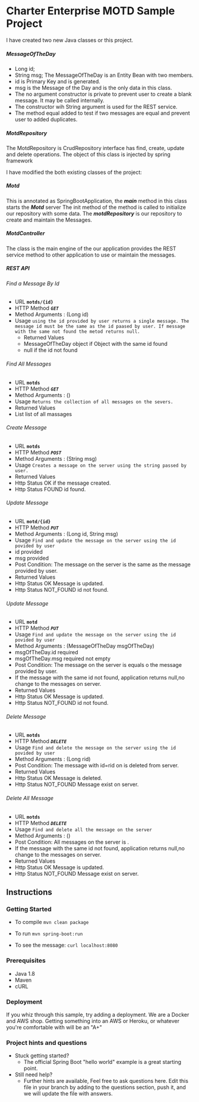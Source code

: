 # Charter Enterprise MOTD Sample Project
I have created two new Java classes or this project.
##### MessageOfTheDay
* Long id;
* String msg;
The MessageOfTheDay is an Entity Bean with two members.
* id is Primary Key and is generated.
* msg is the Message of the Day and is the only data in this class.
* The no argument constructor is private to prevent user to create a blank message. It may be called internally.
* The constructor wih String argument is used for the REST service. 
* The method equal added to test if two messages are equal and prevent user to added duplicates.  
##### MotdRepository
The MotdRepository is CrudRepository interface has find, create, update and delete operations. 
The object of this class is injected by spring framework

I have modified the both existing classes of the project:
##### Motd 
This is annotated as SpringBootApplication, the **_main_** method in this class starts the **_Motd_** server
The init method of the method is called to initialize our repository with some data.
The **_motdRepository_** is our repository to create and maintain the Messages.   
##### MotdController
The class is the main engine of the our application provides the REST service method to other application to use or maintain the messages.   
##### REST API  
###### Find a Message By Id 
* URL **`motds/{id}`**  
* HTTP Method **_`GET`_**
* Method Arguments :  (Long id)
* Usage `using the id provided by user returns a single message. The message id must be the same as the id paased by user.
 If message with the same not found the metod returns null. ` 
  * Returned Values 
  * MessageOfTheDay object if Object with the same id found
  * null if the id not found
###### Find All Messages
 * URL **`motds`** 
 * HTTP Method _**`GET`**_
 * Method Arguments :  ()
 * Usage `Returns the collection of all messages on the severs.` 
 * Returned Values 
 * List<MessageOfTheDay> list of all massages 
###### Create Message
 * URL **`motds`** 
 * HTTP Method **_`POST`_**
 * Method Arguments :  (String msg)
 * Usage `Creates a message on the server using the string passed by user.`
 * Returned Values 
 * Http Status OK       if the message created.
 * Http Status FOUND    id found.

###### Update Message
* URL **`motd/{id}`** 
* HTTP Method **_`PUT`_**
* Method Arguments :  (Long id, String msg)
* Usage `Find and update the message on the server using the id povided by user`
* id provided 
* msg provided
* Post Condition: The message on the server is the same as the message provided by user.
* Returned Values 
* Http Status OK        Message is updated.
* Http Status NOT_FOUND id not found.
###### Update Message
* URL **`motd`** 
* HTTP Method **_`PUT`_**
* Usage `Find and update the message on the server using the id povided by user`
* Method Arguments :  (MessageOfTheDay msgOfTheDay)
* msgOfTheDay.id required 
* msgOfTheDay.msg required not empty
* Post Condition: The message on the server is equals o the message provided by user.
* If the message with the same id not found, application returns null,no change to the messages on server.
* Returned Values 
* Http Status OK        Message is updated.
* Http Status NOT_FOUND id not found.
###### Delete Message
* URL **`motds`** 
* HTTP Method **_`DELETE`_**
* Usage `Find and delete the message on the server using the id povided by user`
* Method Arguments :  (Long rid)
* Post Condition: The message with id=rid on is deleted from server.
* Returned Values 
* Http Status OK        Message is deleted.
* Http Status NOT_FOUND Message exist on server.
###### Delete All Message
* URL **`motds`** 
* HTTP Method **_`DELETE`_**
* Usage `Find and delete all the message on the server`
* Method Arguments :  ()
* Post Condition: All messages on the server is .
* If the message with the same id not found, application returns null,no change to the messages on server.
* Returned Values 
* Http Status OK        Message is updated.
* Http Status NOT_FOUND Message exist on server.
## Instructions


### Getting Started
* To compile
```mvn clean package```

* To run
```mvn spring-boot:run```

* To see the message:
```curl localhost:8080```

### Prerequisites
* Java 1.8
* Maven
* cURL
  
### Deployment
If you whiz through this sample, try adding a deployment.   We are a Docker and AWS shop.  Getting something into an AWS or Heroku, or whatever you're comfortable with will be an "A+"

### Project hints and questions
* Stuck getting started?
  * The official Spring Boot "hello world" example is a great starting point.
* Still need help?
  * Further hints are available, Feel free to ask questions here.  Edit this file in your branch by adding to the questions section, push it, and we will update the file with answers. 